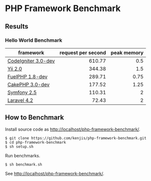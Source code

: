 # PHP Framework Benchmark

## Results

### Hello World Benchmark

|framework         |request per second |peak memory|
|------------------|------------------:|----------:|
|[CodeIgniter 3.0-dev](http://www.codeigniter.com/)|610.77|0.5 |
|[Yii 2.0](http://www.yiiframework.com/)           |344.38|1.5 |
|[FuelPHP 1.8-dev](http://fuelphp.com/)            |289.71|0.75|
|[CakePHP 3.0-dev](http://cakephp.org/)            |177.52|1.25|
|[Symfony 2.5](http://symfony.com/)                |110.31|2   |
|[Laravel 4.2](http://laravel.com/)                | 72.43|2   |

## How to Benchmark

Install source code as <http://localhost/php-framework-benchmark/>.

~~~
$ git clone https://github.com/kenjis/php-framework-benchmark.git
$ cd php-framework-benchmark
$ sh setup.sh
~~~

Run benchmarks.

~~~
$ sh benchmark.sh
~~~

See <http://localhost/php-framework-benchmark/>.
